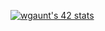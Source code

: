 
[![wgaunt's 42 stats](https://badge42.vercel.app/api/v2/cl3yjbsd3003509jnvf3150rb/stats?cursusId=21&coalitionId=89)](https://github.com/JaeSeoKim/badge42)
